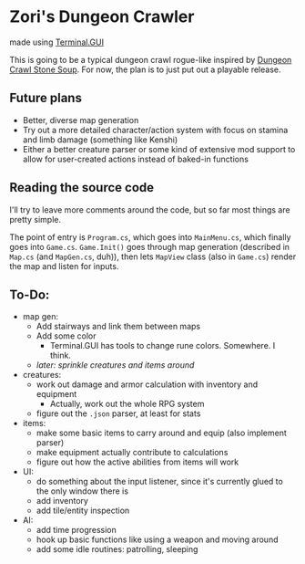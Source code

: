 # Zori's Dungeon Crawler
made using [Terminal.GUI](https://github.com/gui-cs/Terminal.Gui)

This is going to be a typical dungeon crawl rogue-like inspired by [Dungeon Crawl Stone Soup](https://crawl.develz.org/). 
For now, the plan is to just put out a playable release.

## Future plans
- Better, diverse map generation
- Try out a more detailed character/action system with focus on stamina and limb damage (something like Kenshi)
- Either a better creature parser or some kind of extensive mod support to allow for user-created actions instead of baked-in functions

## Reading the source code
I'll try to leave more comments around the code, but so far most things are pretty simple. 

The point of entry is `Program.cs`, which goes into `MainMenu.cs`, which finally goes into `Game.cs`. 
`Game.Init()` goes through map generation (described in `Map.cs` (and `MapGen.cs`, duh)), then lets `MapView` class (also in `Game.cs`) render the map and listen for inputs.

## To-Do:
- map gen:
  - Add stairways and link them between maps
  - Add some color 
    - Terminal.GUI has tools to change rune colors. Somewhere. I think.
  - *later: sprinkle creatures and items around*
- creatures:
  - work out damage and armor calculation with inventory and equipment 
    - Actually, work out the whole RPG system
  - figure out the `.json` parser, at least for stats
- items:
  - make some basic items to carry around and equip (also implement parser)
  - make equipment actually contribute to calculations
  - figure out how the active abilities from items will work
- UI:
  - do something about the input listener, since it's currently glued to the only window there is
  - add inventory
  - add tile/entity inspection
- AI: 
  - add time progression
  - hook up basic functions like using a weapon and moving around
  - add some idle routines: patrolling, sleeping
